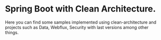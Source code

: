 # Spring Boot with Clean Architecture.
Here you can find some samples implemented using clean-architecture and projects such as Data, Webflux, Security with last versions among other things.
